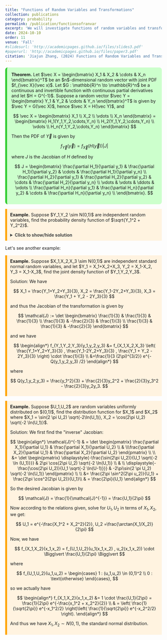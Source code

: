 ```yaml
---
title: "Functions of Random Variables and Transformations"
collection: publications
category: probability
permalink: /publication/functionsofranvar
excerpt: 'We will investigate functions of random variables and transformations'
date: 2024-10-10
order: 11
venue: 'Fall'
#slidesurl: 'http://academicpages.github.io/files/slides3.pdf'
#paperurl: 'http://academicpages.github.io/files/paper3.pdf'
citation: 'Jiajun Zhang, (2024) Functions of Random Variables and Transformations'
---
```



<div style="background-color: #ccffcc; padding: 1em; border-left: 6px solid #33cc33; border-radius: 8px; margin: 1em 0;">
  <strong>Theorem.</strong> Let $\vec X = \begin{bmatrix} X_1 & X_2 & \cdots & X_n \end{bmatrix}^T$ be an $n$-dimensional random vector with joint PDF $f_{\vec X}(\vec x)$. Let $G : \mathbb{R}^n \to \mathbb{R}^n$ be a continuous and invertible function with continuous partial derivatives and let $H = G^{-1}$. Suppose a random vector $\vec Y = \begin{bmatrix} Y_1 & Y_2 & \cdots & Y_n \end{bmatrix}^T$ is given by $\vec Y = G(\vec X)$, hence $\vec X = H(\vec Y)$, and
  
$$
\vec X = \begin{bmatrix} X_1 \\ X_2 \\ \vdots \\ X_n \end{bmatrix} =
\begin{bmatrix}
H_1(Y_1,Y_2,\cdots,Y_n) \\
H_2(Y_1,Y_2,\cdots,Y_n) \\
\vdots \\
H_n(Y_1,Y_2,\cdots,Y_n)
\end{bmatrix}
$$

Then the PDF of $\vec Y$ is given by

$$
f_{\vec Y}(\vec y) = f_{\vec X}(H(\vec y)) \vert J \vert
$$

where $J$ is the Jacobian of $H$ defined by

$$
J = 
\begin{bmatrix}
\frac{\partial H_1}{\partial y_1} & \frac{\partial H_1}{\partial y_2} & \cdots & \frac{\partial H_1}{\partial y_n} \\
\frac{\partial H_2}{\partial y_1} & \frac{\partial H_2}{\partial y_2} & \cdots & \frac{\partial H_2}{\partial y_n} \\
\vdots & \vdots & \ddots & \vdots \\
\frac{\partial H_n}{\partial y_1} & \frac{\partial H_n}{\partial y_2} & \cdots & \frac{\partial H_n}{\partial y_n} \\
\end{bmatrix}.
$$
</div>


<div style="border-left: 6px solid orange; background-color: #fff3e0; padding: 10px; margin: 15px 0;">
  <strong>Example.</strong>  Suppose $Y_1,Y_2 \sim N(0,1)$ are independent random variables, find the probability density function of $\sqrt{Y_1^2 + Y_2^2}$.

<details style="margin-top: 1em;">
    <summary style="font-weight: bold; color: #444; cursor: pointer;">Click to show/hide solution</summary>
    <div style="border-left: 6px solid gray; background-color: #f9f9f9; padding: 10px; margin-top: 10px;">
      <strong>Solution.</strong><br>
 We first define two new variables:

$$
U = \sqrt{Y_1^2 + Y_2^2}, V = Y_2
$$

Then we have

$$
Y_1 = \pm \sqrt{U^2 - V^2} ; Y_2 = V
$$

Thus we may define two linear maps given by

$$
\vec{\Phi}_1 : (+\sqrt{u^2 - v^2}, v) \mapsto (u,v)
$$

$$
\vec{\Phi}_2 : (-\sqrt{u^2 - v^2}, v) \mapsto (u,v)
$$

The Jacobians are given by

$$
\mathcal{J}_1 = \det 
\begin{bmatrix}
u(\sqrt{u^2-v^2})^{-1} & -v(\sqrt{u^2-v^2})^{-1} \\
 & \\
0 & 1 
\end{bmatrix} = u(\sqrt{u^2 - v^2})^{-1}
$$

$$
\mathcal{J}_1 = \det 
\begin{bmatrix}
-u(\sqrt{u^2-v^2})^{-1} & v(\sqrt{u^2-v^2})^{-1} \\
 & \\
0 & 1 
\end{bmatrix} = -u(\sqrt{u^2 - v^2})^{-1}
$$

Then we have

$$
\begin{align*}
f_{U,V}(u,v) &= f_{Y_1,Y_2} (\sqrt{u^2-v^2},v) \vert \mathcal{J}_1 \vert + f_{Y_1,Y_2} (-\sqrt{u^2-v^2},v) \vert \mathcal{J}_2 \vert \\
&= \left( \frac{u}{\sqrt{u^2 - v^2} } \right) \left[ \frac{1}{2\pi} e^{-\frac{u^2}{2}} + \frac{1}{2\pi} e^{-\frac{u^2}{2}} \right].
\end{align*}
$$


And we have

$$
f_{U,V}(u,v) = \begin{cases} \displaystyle{\frac{ue^{-\frac{u^2}{2}}}{\pi \sqrt{u^2 - v^2}} :  \vert v \vert < u} \\ \\  \text{Does Not Exist}: \text{otherwise} \end{cases}
$$

Now we will find the distribution restricted to $U$ only, and we have

$$
\begin{align*}
f_U(u) &= \int_{-\infty}^{+\infty} \frac{ue^{-\frac{u^2}{2}}}{\pi \sqrt{u^2 - v^2}} dv \\
& = \frac{u e^{_\frac{u^2}{2}}}{\pi} \int_{-u}^u \frac{1}{\sqrt{u^2 - v^2}} dv \\
& = \frac{1}{\pi} e^{-\frac{u^2}{2}} \int_{-\frac{\pi}{2}}^{+\frac{\pi}{2}} \frac{u \cos(\theta)d\theta}{\sqrt{1 - \sin^2(\theta)}} \\
& = ue^{-\frac{u^2}{2}}, u \geq 0
\end{align*}
$$


So we have

$$
f_U(u) = \begin{cases} ue^{-\frac{u^2}{2}}: u \geq 0 \\ 0 :\text{otherwise} \end{cases}.
$$
    </div>
  </details>
</div>

Let's see another example:

<div style="border-left: 6px solid orange; background-color: #fff3e0; padding: 10px; margin: 15px 0;">
  <strong>Example.</strong>  Suppose $X_1,X_2,X_3 \sim N(0,1)$ are independent standard normal random variables, and let $Y_1 = X_1+X_2+X_3, Y_2 = X_1-X_2, Y_3 = X_1-X_3$, find the joint density function of $Y_1,Y_2,Y_3$.

Solution: We have

$$
X_1 = \frac{Y_1+Y_2+Y_3}{3}, X_2 = \frac{Y_1-2Y_2+Y_3}{3}, X_3 = \frac{Y_1 + Y_2 - 2Y_3}{3}
$$

and thus the Jacobian of the transformation is given by

$$
\mathcal{J} := \det 
\begin{bmatrix}
\frac{1}{3} & \frac{1}{3} & \frac{1}{3} \\
\frac{1}{3} & -\frac{2}{3} & \frac{1}{3} \\
\frac{1}{3} & \frac{1}{3} & -\frac{2}{3}
\end{bmatrix}
$$

and we have

$$
\begin{align*}
f_{Y_1,Y_2,Y_3}(y_1,y_2,y_3) &= f_{X_1,X_2,X_3}  \left( \frac{Y_1+Y_2+Y_3}{3} , \frac{Y_1-2Y_2+Y_3}{3} , \frac{Y_1 + Y_2 - 2Y_3}{3} \right) \cdot \frac{1}{3} \\
&=\frac{1}{3 (2\pi)^{3/2}} e^{-Q(y_1,y_2,y_3) /2}
\end{align*}
$$

where

$$
Q(y_1,y_2,y_3) = \frac{y_1^2}{3} + \frac{2}{3}y_2^2 + \frac{2}{3}y_3^2 - \frac{2}{3}y_2y_3.
$$

</div>



<div style="border-left: 6px solid orange; background-color: #fff3e0; padding: 10px; margin: 15px 0;">
  <strong>Example.</strong>  Suppose $U_1,U_2$ are random variables uniformly distributed on $(0,1)$, find the distribution function for $X_1$ and $X_2$ where $X_1 = \sin(2 \pi U_2) \sqrt{-2\ln(U_1)}, X_2 = \cos(2\pi U_2) \sqrt{-2 \ln(U_1)}$.

Solution: We first find the "inverse" Jacobian:

$$
\begin{align*}
\mathcal{J}^{-1} & = \det
\begin{pmatrix}
\frac{\partial X_1}{\partial U_1} & \frac{\partial X_1}{\partial U_2} \\ & \\\frac{\partial X_2}{\partial U_1} & \frac{\partial X_2}{\partial U_2} 
\end{pmatrix} \\
\\
&= \det
\begin{pmatrix}
\displaystyle{-\frac{\sin(2\pi U_2)}{U_1 \sqrt{-2 \ln (U_1)}}} & 2\pi \cos(2\pi U_2) \sqrt{-2 \ln(U_1)} \\
 & \\
\displaystyle{-\frac{\cos(2\pi U_2)}{U_1 \sqrt{-2 \ln(U-1)}}} & -2\pi\sin(2 \pi U_2) \sqrt{-2 \ln(U_1)}
\end{pmatrix} \\
\\
&= \frac{2\pi \sin^2(2\pi u_2)}{U_1} + \frac{2\pi \cos^2(2\pi U_2)}{U_1}\\
& = \frac{2\pi}{U_1}
\end{align*}
$$

So the desired Jacobian is given by

$$
\mathcal{J} = \frac{1}{\mathcal{J}^{-1}} = \frac{U_1}{2\pi}
$$

Now according to the relations given, solve for $U_1,U_2$ in terms of $X_1,X_2$, we get:

$$
U_1 = e^{-\frac{X_1^2 + X_2^2}{2}}, U_2  =\frac{\arctan(X_1/X_2)}{2\pi}
$$

Now, we have

$$
f_{X_1,X_2}(x_1,x_2) = f_{U_1,U_2}(u_1(x_1,x_2) , u_2(x_1,x_2)) \cdot \Bigg\vert \frac{U_1}{2\pi} \Bigg\vert 
$$

where

$$
f_{U_1,U_2}(u_1,u_2) = 
\begin{cases}
1 : (u_1,u_2) \in (0,1)^2 \\
0 : \text{otherwise}
\end{cases},
$$

so we actually have

$$
\begin{align*}
f_{X_1,X_2}(x_1,x_2) &= 1 \cdot \frac{U_1}{2\pi} = \frac{1}{2\pi} e^{-\frac{x_1^2 + x_2^2}{2}} \\
& = \left( \frac{1}{\sqrt{2\pi}} e^{-x_1^2/2} \right)\left( \frac{1}{\sqrt{2\pi}} e^{-x_2^2/2} \right).
\end{align*}
$$

And thus we have $X_1, X_2 \sim N(0,1)$, the standard normal distribution.

</div>



















